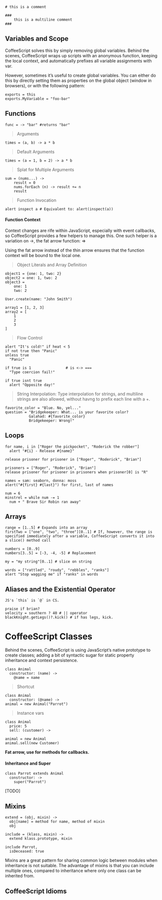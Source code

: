 
	# this is a comment

	###
		this is a multiline comment
	###

## Variables and Scope

CoffeeScript solves this by simply removing global variables. Behind the scenes, CoffeeScript wraps up scripts with an anonymous function, keeping the local context, and automatically prefixes all variable assignments with var.

However, sometimes it’s useful to create global variables. You can either do this by directly setting them as properties on the global object (window in browsers), or with the following pattern:

	exports = this 
	exports.MyVariable = "foo-bar"

## Functions

	func = -> "bar" #returns "bar"

>Arguments

	times = (a, b) -> a * b

>Default Arguments

	times = (a = 1, b = 2) -> a * b

>Splat for Multiple Arguments

	sum = (nums...) ->
		result = 0
		nums.forEach (n) -> result += n
		result

>Function Invocation

	alert inspect a # Equivalent to: alert(inspect(a))

#### Function Context

Context changes are rife within JavaScript, especially with event callbacks, so CoffeeScript provides a few helpers to manage this. One such helper is a variation on ->, the fat arrow function: =>

Using the fat arrow instead of the thin arrow ensures that the function context will be bound to the local one.

>Object Literals and Array Definition

	object1 = {one: 1, two: 2}
	object2 = one: 1, two: 2
	object3 =
		one: 1
		two: 2

	User.create(name: "John Smith")

	array1 = [1, 2, 3]
	array2 = [
		1
		2
		3
	]

> Flow Control

	alert "It's cold!" if heat < 5
	if not true then "Panic"
	unless true	
	  "Panic"

	if true is 1 				# is <-> ===
	  "Type coercion fail!"

	if true isnt true
	  alert "Opposite day!"

>String Interpolation: Type interpolation for strings, and multiline strings are also allowed, without havng to prefix each line with a +.

	favorite_color = "Blue. No, yel..."
	question = "Bridgekeeper: What... is your favorite color?
			   Galahad: #{favorite_color} 
			   Bridgekeeper: Wrong!"

## Loops

	for name, i in ["Roger the pickpocket", "Roderick the robber"]
	  alert "#{i} - Release #{name}"

	release prisoner for prisoner in ["Roger", "Roderick", "Brian"]

	prisoners = ["Roger", "Roderick", "Brian"]
	release prisoner for prisoner in prisoners when prisoner[0] is "R"

	names = sam: seaborn, donna: moss
	alert("#{first} #{last}") for first, last of names

	num = 6
	minstrel = while num -= 1
	  num + " Brave Sir Robin ran away"

## Arrays

	range = [1..5] # Expands into an array
	firstTwo = ["one", "two", "three"][0..1] # If, however, the range is specified immediately after a variable, CoffeeScript converts it into a slice() method call

	numbers = [0..9]
	numbers[3..5] = [-3, -4, -5] # Replacement

	my = "my string"[0..1] # slice on string

	words = ["rattled", "roudy", "rebbles", "ranks"]
	alert "Stop wagging me" if "ranks" in words

## Aliases and the Existential Operator

	JS's `this` is `@` in CS.

	praise if brian?
	velocity = southern ? 40 # || operator
	blackKnight.getLegs()?.kick() # if has legs, kick.

# CoffeeScript Classes

Behind the scenes, CoffeeScript is using JavaScript’s native prototype to create classes; adding a bit of syntactic sugar for static property inheritance and context persistence.

	class Animal
	  constructor: (name) ->
	    @name = name

>Shortcut

  	class Animal
	  constructor: (@name) ->
	animal = new Animal("Parrot")

>Instance vars

	class Animal 
	  price: 5
	  sell: (customer) ->

	animal = new Animal
	animal.sell(new Customer)

__Fat arrow, use for methods for callbacks.__

#### Inheritance and Super

	class Parrot extends Animal
	  constructor: ->
	    super("Parrot")

[TODO]

## Mixins

	extend = (obj, mixin) ->
	  obj[name] = method for name, method of mixin
	  obj

	include = (klass, mixin) ->
	  extend klass.prototype, mixin

	include Parrot,
	  isDeceased: true

Mixins are a great pattern for sharing common logic between modules when inheritance is not suitable. The advantage of mixins is that you can include multiple ones, compared to inheritance where only one class can be inherited from.

## CoffeeScript Idioms




































